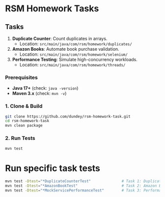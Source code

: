 # RSM Homework Tasks

## Tasks
1. **Duplicate Counter**: Count duplicates in arrays.
    - Location: `src/main/java/com/rsm/homework/duplicates/`
2. **Amazon Books**: Automate book purchase validation.
    - Location: `src/main/java/com/rsm/homework/selenium/`
3. **Performance Testing**: Simulate high-concurrency workloads.
    - Location: `src/main/java/com/rsm/homework/threads/`

### Prerequisites
- **Java 17+** (check: `java -version`)
- **Maven 3.x** (check: `mvn -v`)

### 1. Clone & Build
```bash
git clone https://github.com/dundey/rsm-homework-task.git
cd rsm-homework-task
mvn clean package
```

### 2. Run Tests
```bash
mvn test
```

# Run specific task tests
```bash
mvn test -Dtest="*DuplicateCounterTest"              # Task 1: Duplicate Counter (Unit Tests)
mvn test -Dtest="*AmazonBookTest"                    # Task 2: Amazon Books (E2E Tests)
mvn test -Dtest="*MockServicePerformanceTest"        # Task 3: Performance Testing
```
